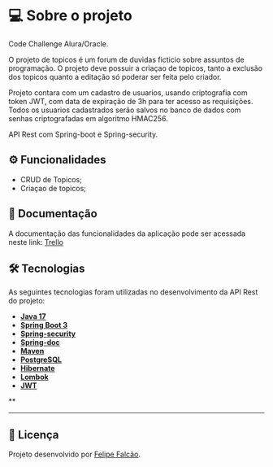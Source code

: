 

# 💻 Sobre o projeto

Code Challenge Alura/Oracle.

O projeto de topicos é um forum de duvidas ficticio sobre assuntos de programação. 
O projeto deve possuir a criaçao de topicos, tanto a exclusão dos topicos quanto a editação só poderar ser feita pelo criador.

Projeto contara com um cadastro de usuarios, usando criptografia com token JWT, com data de expiração de 3h para ter acesso as requisições.
Todos os usuarios cadastrados serão salvos no banco de dados com senhas criptografadas em algoritmo HMAC256.

API Rest com Spring-boot e Spring-security.


## ⚙️ Funcionalidades

-   CRUD de Topicos;
- Criaçao de topicos;


## 📄 Documentação

A documentação das funcionalidades da aplicação pode ser acessada neste link: <a href="https://trello.com/b/tp41rdTo/forumduvidas">Trello</a>


## 🛠 Tecnologias

As seguintes tecnologias foram utilizadas no desenvolvimento da API Rest do projeto:

- **[Java 17](https://www.oracle.com/java)**
- **[Spring Boot 3](https://spring.io/projects/spring-boot)**
- **[Spring-security](https://spring.io/blog/2022/02/21/spring-security-without-the-websecurityconfigureradapter)**
- **[Spring-doc](https://springdoc.org/)**
- **[Maven](https://maven.apache.org)**
- **[PostgreSQL](https://www.postgresql.org/docs/14/datatype-numeric.html)**
- **[Hibernate](https://hibernate.org)**
- **[Lombok](https://projectlombok.org)**
- **[JWT](https://jwt.io/)**

**

---


## 📝 Licença

Projeto desenvolvido por [Felipe Falcão](https://www.linkedin.com/in/felipefalcaom/).
